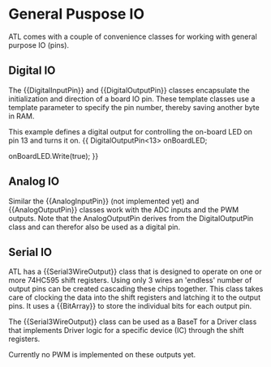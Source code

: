 # General Puspose IO

ATL comes with a couple of convenience classes for working with general purpose IO (pins).


## Digital IO

The {{DigitalInputPin}} and {{DigitalOutputPin}} classes encapsulate the initialization and direction of a board IO pin. These template classes use a template parameter to specify the pin number, thereby saving another byte in RAM.

This example defines a digital output for controlling the on-board LED on pin 13 and turns it on.
{{
  DigitalOutputPin<13> onBoardLED;

  onBoardLED.Write(true);
}}


## Analog IO

Similar the {{AnalogInputPin}} (not implemented yet) and {{AnalogOutputPin}} classes work with the ADC inputs and the PWM outputs. Note that the AnalogOutputPin derives from the DigitalOutputPin class and can therefor also be used as a digital pin.


## Serial IO

ATL has a {{Serial3WireOutput}} class that is designed to operate on one or more 74HC595 shift registers. Using only 3 wires an 'endless' number of output pins can be created cascading these chips together. This class takes care of clocking the data into the shift registers and latching it to the output pins. It uses a {{BitArray<T>}} to store the individual bits for each output pin.

The {{Serial3WireOutput}} class can be used as a BaseT for a Driver class that implements Driver logic for a specific device (IC) through the shift registers.

Currently no PWM is implemented on these outputs yet.




